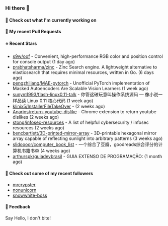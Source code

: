 ### Hi there 👋

#### 👷 Check out what I'm currently working on

#### 🔨 My recent Pull Requests


#### ⭐ Recent Stars

- [s9w/oof](https://github.com/s9w/oof) - Convenient, high-performance RGB color and position control for console output (1 day ago)
- [prabhatsharma/zinc](https://github.com/prabhatsharma/zinc) - Zinc Search engine. A lightweight alternative to elasticsearch that requires minimal resources, written in Go. (6 days ago)
- [pengzhiliang/MAE-pytorch](https://github.com/pengzhiliang/MAE-pytorch) - Unofficial PyTorch implementation of Masked Autoencoders Are Scalable Vision Learners (1 week ago)
- [sunym1993/flash-linux0.11-talk](https://github.com/sunym1993/flash-linux0.11-talk) - 你管这破玩意叫操作系统源码 — 像小说一样品读 Linux 0.11 核心代码 (1 week ago)
- [klinix5/InstallerFileTakeOver](https://github.com/klinix5/InstallerFileTakeOver) -  (2 weeks ago)
- [Anarios/return-youtube-dislike](https://github.com/Anarios/return-youtube-dislike) - Chrome extension to return youtube dislikes (2 weeks ago)
- [stong/infosec-resources](https://github.com/stong/infosec-resources) - A list of helpful cybersecurity / infosec resources (2 weeks ago)
- [bencbartlett/3D-printed-mirror-array](https://github.com/bencbartlett/3D-printed-mirror-array) - 3D-printable hexagonal mirror array capable of reflecting sunlight into arbitrary patterns (3 weeks ago)
- [slidoooor/computer_book_list](https://github.com/slidoooor/computer_book_list) - 一个综合了豆瓣，goodreads综合评分的计算机书籍书单 (4 weeks ago)
- [arthurspk/guiadevbrasil](https://github.com/arthurspk/guiadevbrasil) - GUIA EXTENSO DE PROGRAMAÇÃO: (1 month ago)

#### 👯 Check out some of my recent followers

- [mrcrypster](https://github.com/mrcrypster)
- [nonunicorn](https://github.com/nonunicorn)
- [snowwhite-boss](https://github.com/snowwhite-boss)

#### 💬 Feedback

Say Hello, I don't bite!